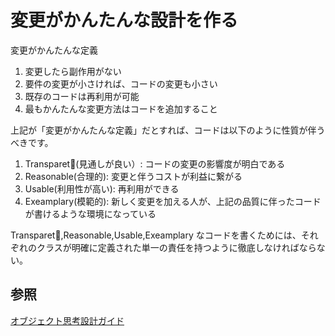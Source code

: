 # 変更がかんたんな設計を作る

変更がかんたんな定義

1. 変更したら副作用がない
2. 要件の変更が小さければ、コードの変更も小さい
3. 既存のコードは再利用が可能
4. 最もかんたんな変更方法はコードを追加すること

上記が「変更がかんたんな定義」だとすれば、コードは以下のように性質が伴うべきです。

1. Transparet(見通しが良い）: コードの変更の影響度が明白である
2. Reasonable(合理的): 変更と伴うコストが利益に繋がる
3. Usable(利用性が高い): 再利用ができる
4. Exeamplary(模範的): 新しく変更を加える人が、上記の品質に伴ったコードが書けるような環境になっている

Transparet,Reasonable,Usable,Exeamplary なコードを書くためには、それぞれのクラスが明確に定義された単一の責任を持つように徹底しなければならない。

## 参照

[オブジェクト思考設計ガイド](https://www.amazon.co.jp/%E3%82%AA%E3%83%96%E3%82%B8%E3%82%A7%E3%82%AF%E3%83%88%E6%8C%87%E5%90%91%E8%A8%AD%E8%A8%88%E5%AE%9F%E8%B7%B5%E3%82%AC%E3%82%A4%E3%83%89-%EF%BD%9ERuby%E3%81%A7%E3%82%8F%E3%81%8B%E3%82%8B-%E9%80%B2%E5%8C%96%E3%81%97%E3%81%A4%E3%81%A5%E3%81%91%E3%82%8B%E6%9F%94%E8%BB%9F%E3%81%AA%E3%82%A2%E3%83%97%E3%83%AA%E3%82%B1%E3%83%BC%E3%82%B7%E3%83%A7%E3%83%B3%E3%81%AE%E8%82%B2%E3%81%A6%E6%96%B9-Sandi-Metz-ebook/dp/B01L8SEVYI/ref=sr_1_1?ie=UTF8&qid=1534550680&sr=8-1&keywords=%E3%82%AA%E3%83%96%E3%82%B8%E3%82%A7%E3%82%AF%E3%83%88%E6%8C%87%E5%90%91%E8%A8%AD%E8%A8%88%E3%82%AC%E3%82%A4%E3%83%89)
